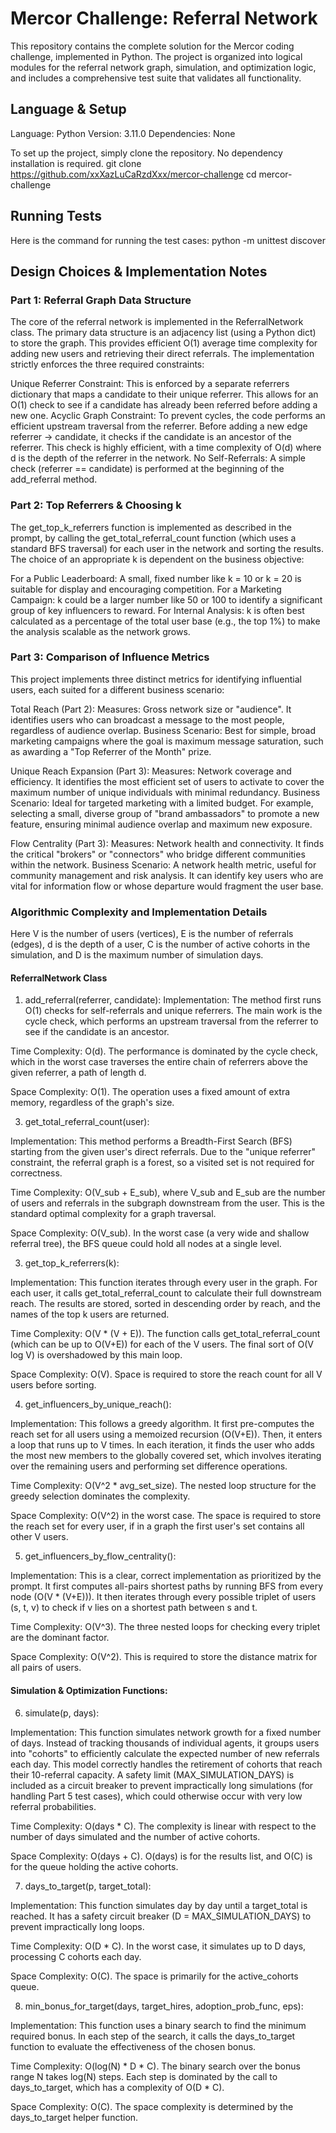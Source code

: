 # Mercor Challenge: Referral Network

This repository contains the complete solution for the Mercor coding challenge, implemented in Python. The project is organized into logical modules for the referral network graph, simulation, and optimization logic, and includes a comprehensive test suite that validates all functionality.

## Language & Setup

Language: Python
Version: 3.11.0
Dependencies: None

To set up the project, simply clone the repository. No dependency installation is required.
git clone https://github.com/xxXazLuCaRzdXxx/mercor-challenge
cd mercor-challenge

## Running Tests

Here is the command for running the test cases: python -m unittest discover

## Design Choices & Implementation Notes

### Part 1: Referral Graph Data Structure

The core of the referral network is implemented in the ReferralNetwork class. The primary data structure is an adjacency list (using a Python dict) to store the graph. This provides efficient O(1) average time complexity for adding new users and retrieving their direct referrals.
The implementation strictly enforces the three required constraints:

Unique Referrer Constraint: This is enforced by a separate referrers dictionary that maps a candidate to their unique referrer. This allows for an O(1) check to see if a candidate has already been referred before adding a new one.
Acyclic Graph Constraint: To prevent cycles, the code performs an efficient upstream traversal from the referrer. Before adding a new edge referrer -> candidate, it checks if the candidate is an ancestor of the referrer. This check is highly efficient, with a time complexity of O(d) where d is the depth of the referrer in the network.
No Self-Referrals: A simple check (referrer == candidate) is performed at the beginning of the add_referral method.

### Part 2: Top Referrers & Choosing k

The get_top_k_referrers function is implemented as described in the prompt, by calling the get_total_referral_count function (which uses a standard BFS traversal) for each user in the network and sorting the results.
The choice of an appropriate k is dependent on the business objective:

For a Public Leaderboard: A small, fixed number like k = 10 or k = 20 is suitable for display and encouraging competition.
For a Marketing Campaign: k could be a larger number like 50 or 100 to identify a significant group of key influencers to reward.
For Internal Analysis: k is often best calculated as a percentage of the total user base (e.g., the top 1%) to make the analysis scalable as the network grows.

### Part 3: Comparison of Influence Metrics

This project implements three distinct metrics for identifying influential users, each suited for a different business scenario:

Total Reach (Part 2):
Measures: Gross network size or "audience". It identifies users who can broadcast a message to the most people, regardless of audience overlap.
Business Scenario: Best for simple, broad marketing campaigns where the goal is maximum message saturation, such as awarding a "Top Referrer of the Month" prize.

Unique Reach Expansion (Part 3):
Measures: Network coverage and efficiency. It identifies the most efficient set of users to activate to cover the maximum number of unique individuals with minimal redundancy.
Business Scenario: Ideal for targeted marketing with a limited budget. For example, selecting a small, diverse group of "brand ambassadors" to promote a new feature, ensuring minimal audience overlap and maximum new exposure.

Flow Centrality (Part 3):
Measures: Network health and connectivity. It finds the critical "brokers" or "connectors" who bridge different communities within the network.
Business Scenario: A network health metric, useful for community management and risk analysis. It can identify key users who are vital for information flow or whose departure would fragment the user base.

### Algorithmic Complexity and Implementation Details

Here V is the number of users (vertices), E is the number of referrals (edges), d is the depth of a user, C is the number of active cohorts in the simulation, and D is the maximum number of simulation days.

#### ReferralNetwork Class

1. add_referral(referrer, candidate):
Implementation: The method first runs O(1) checks for self-referrals and unique referrers. The main work is the cycle check, which performs an upstream traversal from the referrer to see if the candidate is an ancestor.

Time Complexity: O(d). The performance is dominated by the cycle check, which in the worst case traverses the entire chain of referrers above the given referrer, a path of length d.

Space Complexity: O(1). The operation uses a fixed amount of extra memory, regardless of the graph's size.

3. get_total_referral_count(user):

Implementation: This method performs a Breadth-First Search (BFS) starting from the given user's direct referrals. Due to the "unique referrer" constraint, the referral graph is a forest, so a visited set is not required for correctness.

Time Complexity: O(V_sub + E_sub), where V_sub and E_sub are the number of users and referrals in the subgraph downstream from the user. This is the standard optimal complexity for a graph traversal.

Space Complexity: O(V_sub). In the worst case (a very wide and shallow referral tree), the BFS queue could hold all nodes at a single level.

3. get_top_k_referrers(k):

Implementation: This function iterates through every user in the graph. For each user, it calls get_total_referral_count to calculate their full downstream reach. The results are stored, sorted in descending order by reach, and the names of the top k users are returned.

Time Complexity: O(V * (V + E)). The function calls get_total_referral_count (which can be up to O(V+E)) for each of the V users. The final sort of O(V log V) is overshadowed by this main loop.

Space Complexity: O(V). Space is required to store the reach count for all V users before sorting.

4. get_influencers_by_unique_reach():

Implementation: This follows a greedy algorithm. It first pre-computes the reach set for all users using a memoized recursion (O(V+E)). Then, it enters a loop that runs up to V times. In each iteration, it finds the user who adds the most new members to the globally covered set, which involves iterating over the remaining users and performing set difference operations.

Time Complexity: O(V^2 * avg_set_size). The nested loop structure for the greedy selection dominates the complexity.

Space Complexity: O(V^2) in the worst case. The space is required to store the reach set for every user, if in a graph the first user's set contains all other V users.

5. get_influencers_by_flow_centrality():

Implementation: This is a clear, correct implementation as prioritized by the prompt. It first computes all-pairs shortest paths by running BFS from every node (O(V * (V+E))). It then iterates through every possible triplet of users (s, t, v) to check if v lies on a shortest path between s and t.

Time Complexity: O(V^3). The three nested loops for checking every triplet are the dominant factor.

Space Complexity: O(V^2). This is required to store the distance matrix for all pairs of users.

#### Simulation & Optimization Functions:

6. simulate(p, days):

Implementation: This function simulates network growth for a fixed number of days. Instead of tracking thousands of individual agents, it groups users into "cohorts" to efficiently calculate the expected number of new referrals each day. This model correctly handles the retirement of cohorts that reach their 10-referral capacity. A safety limit (MAX_SIMULATION_DAYS) is included as a circuit breaker to prevent impractically long simulations (for handling Part 5 test cases), which could otherwise occur with very low referral probabilities.

Time Complexity: O(days * C). The complexity is linear with respect to the number of days simulated and the number of active cohorts.

Space Complexity: O(days + C). O(days) is for the results list, and O(C) is for the queue holding the active cohorts.

7. days_to_target(p, target_total):

Implementation: This function simulates day by day until a target_total is reached. It has a safety circuit breaker (D = MAX_SIMULATION_DAYS) to prevent impractically long loops.

Time Complexity: O(D * C). In the worst case, it simulates up to D days, processing C cohorts each day.

Space Complexity: O(C). The space is primarily for the active_cohorts queue.

8. min_bonus_for_target(days, target_hires, adoption_prob_func, eps):

Implementation: This function uses a binary search to find the minimum required bonus. In each step of the search, it calls the days_to_target function to evaluate the effectiveness of the chosen bonus.

Time Complexity: O(log(N) * D * C). The binary search over the bonus range N takes log(N) steps. Each step is dominated by the call to days_to_target, which has a complexity of O(D * C).

Space Complexity: O(C). The space complexity is determined by the days_to_target helper function.

